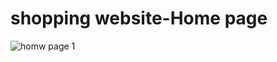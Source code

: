 # shopping website-Home page
![homw page 1](https://github.com/mawadahfariis/Home-shopping-page-website/assets/110934472/c7902708-3ac5-488f-bcbc-30a7e6063926)
